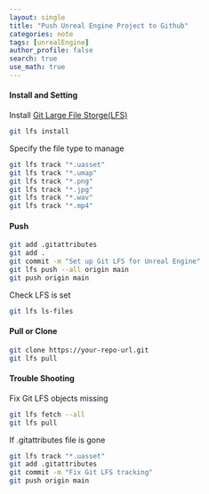 ```yaml
---
layout: single
title: "Push Unreal Engine Project to Github"
categories: note
tags: [unrealEngine]
author_profile: false
search: true
use_math: true
---
```


#### Install and Setting

Install [Git Large File Storge(LFS)](https://git-lfs.com/)

```zsh
git lfs install
```

Specify the file type to manage

```zsh
git lfs track "*.uasset"
git lfs track "*.umap"
git lfs track "*.png"
git lfs track "*.jpg"
git lfs track "*.wav"
git lfs track "*.mp4"
```

#### Push 

```zsh
git add .gitattributes
git add .
git commit -m "Set up Git LFS for Unreal Engine"
git lfs push --all origin main
git push origin main 
```

Check LFS is set

```zsh
git lfs ls-files
```

#### Pull or Clone
```zsh
git clone https://your-repo-url.git
git lfs pull
```


#### Trouble Shooting

Fix Git LFS objects missing

```zsh
git lfs fetch --all
git lfs pull
```


If .gitattributes file is gone

```zsh
git lfs track "*.uasset"
git add .gitattributes
git commit -m "Fix Git LFS tracking"
git push origin main
```